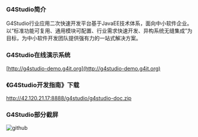 ### G4Studio简介
G4Studio行业应用二次快速开发平台基于JavaEE技术体系，面向中小软件企业。以“标准功能可复用、通用模块可配置、行业需求快速开发、异构系统无缝集成”为目标，为中小软件开发团队提供强有力的一站式解决方案。
### G4Studio在线演示系统
[http://g4studio-demo.g4it.org](http://g4studio-demo.g4it.org)
### 《G4Studio开发指南》下载
http://42.120.21.17:8888/g4studio/g4studio-doc.zip
### G4Studio部分截屏 
![github](http://www.g4it.org/data/attachment/forum/201306/10/094714dtnknicay43hshde.gif "G4Studio截屏")
